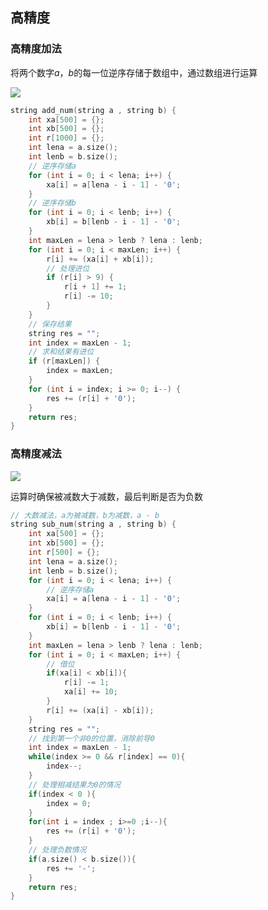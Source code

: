 <!--
 * @Description: 
 * @Version: 1.0
 * @Author: DaLao
 * @Email: dalao_li@163.com
 * @Date: 2021-10-06 13:11:32
 * @LastEditors: DaLao
 * @LastEditTime: 2022-04-29 23:25:58
-->

## 高精度



### 高精度加法


将两个数字$a，b$的每一位逆序存储于数组中，通过数组进行运算

![](https://cdn.hurra.ltd/img/2022-4-4-0002.svg)


```c++
string add_num(string a , string b) {
    int xa[500] = {};
    int xb[500] = {};
    int r[1000] = {};
    int lena = a.size();
    int lenb = b.size();
    // 逆序存储a
    for (int i = 0; i < lena; i++) {
        xa[i] = a[lena - i - 1] - '0';
    }
    // 逆序存储b
    for (int i = 0; i < lenb; i++) {
        xb[i] = b[lenb - i - 1] - '0';
    }
    int maxLen = lena > lenb ? lena : lenb;
    for (int i = 0; i < maxLen; i++) {
        r[i] += (xa[i] + xb[i]);
        // 处理进位
        if (r[i] > 9) {
            r[i + 1] += 1;
            r[i] -= 10;
        }
    }
    // 保存结果
    string res = "";
    int index = maxLen - 1;
    // 求和结果有进位
    if (r[maxLen]) {
        index = maxLen;
    }
    for (int i = index; i >= 0; i--) {
        res += (r[i] + '0');
    }
    return res;
}
```



### 高精度减法


![](https://cdn.hurra.ltd/img/2022-4-4-0010.svg)

运算时确保被减数大于减数，最后判断是否为负数

```C++
// 大数减法，a为被减数，b为减数，a - b
string sub_num(string a , string b) {
    int xa[500] = {};
    int xb[500] = {};
    int r[500] = {};
    int lena = a.size();
    int lenb = b.size();
    for (int i = 0; i < lena; i++) {
        // 逆序存储a
        xa[i] = a[lena - i - 1] - '0';
    }
    for (int i = 0; i < lenb; i++) {
        xb[i] = b[lenb - i - 1] - '0';
    }
    int maxLen = lena > lenb ? lena : lenb;
    for (int i = 0; i < maxLen; i++) {
        // 借位
        if(xa[i] < xb[i]){
            r[i] -= 1;
            xa[i] += 10;
        }
        r[i] += (xa[i] - xb[i]);
    }
    string res = "";
    // 找到第一个非0的位置，消除前导0
    int index = maxLen - 1;
    while(index >= 0 && r[index] == 0){
        index--;
    }
    // 处理相减结果为0的情况
    if(index < 0 ){
        index = 0;
    }
    for(int i = index ; i>=0 ;i--){
        res += (r[i] + '0');
    }
    // 处理负数情况
    if(a.size() < b.size()){
        res += '-';
    }
    return res;
}
```
